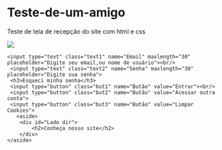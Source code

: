 # Teste-de-um-amigo
Teste de tela de recepção do site com html e css

<!DOCTYPE html>
<html lang="pt-br">
<head>
    <meta charset="UTF-8">
    <meta http-equiv="X-UA-Compatible" content="IE=edge">
    <meta name="viewport" content="width=device-width, initial-scale=1.0">
    <link rel="stylesheet" href="style.css">
    <title>Testando...</title>
</head>
<body>
    <img src="Id-removebg-preview.png">

    <input type="text" class="text1" name="Email" maxlength="30" placeholder="Digite seu email,ou nome de usuário"><br/>
     <input type="text" class="text2" name="Senha" maxlength="30" placeholder="Digite sua senha">
     <h3>Esqueci minha senha</h3>
     <input type="button" class="but1" name="Butão" value="Entrar"><br/>
     <input type="button" class="but2" name="Butão" value="Acessar outra conta">
     <input type="button" class="but3" name="Butão" value="Limpar Cookies">
       <aside> 
        <div id="Lado dir">
            <h2>Conheça nosso site</h2>
        </div>
    </aside> 
</body>
</html>
